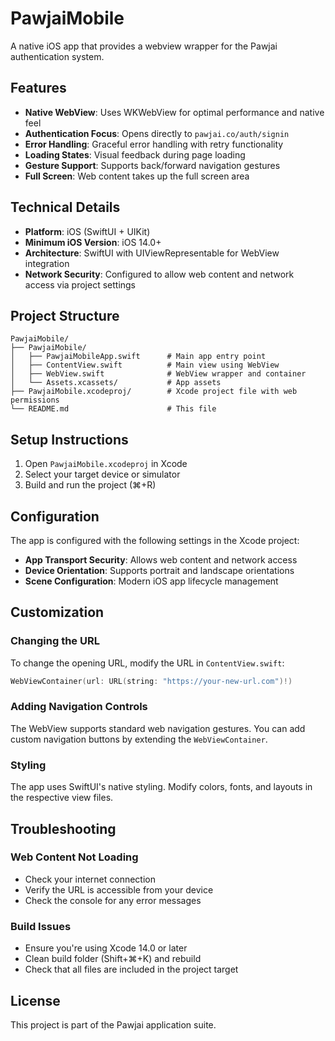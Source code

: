 # PawjaiMobile

A native iOS app that provides a webview wrapper for the Pawjai authentication system.

## Features

- **Native WebView**: Uses WKWebView for optimal performance and native feel
- **Authentication Focus**: Opens directly to `pawjai.co/auth/signin`
- **Error Handling**: Graceful error handling with retry functionality
- **Loading States**: Visual feedback during page loading
- **Gesture Support**: Supports back/forward navigation gestures
- **Full Screen**: Web content takes up the full screen area

## Technical Details

- **Platform**: iOS (SwiftUI + UIKit)
- **Minimum iOS Version**: iOS 14.0+
- **Architecture**: SwiftUI with UIViewRepresentable for WebView integration
- **Network Security**: Configured to allow web content and network access via project settings

## Project Structure

```
PawjaiMobile/
├── PawjaiMobile/
│   ├── PawjaiMobileApp.swift      # Main app entry point
│   ├── ContentView.swift          # Main view using WebView
│   ├── WebView.swift              # WebView wrapper and container
│   └── Assets.xcassets/           # App assets
├── PawjaiMobile.xcodeproj/        # Xcode project file with web permissions
└── README.md                      # This file
```

## Setup Instructions

1. Open `PawjaiMobile.xcodeproj` in Xcode
2. Select your target device or simulator
3. Build and run the project (⌘+R)

## Configuration

The app is configured with the following settings in the Xcode project:

- **App Transport Security**: Allows web content and network access
- **Device Orientation**: Supports portrait and landscape orientations
- **Scene Configuration**: Modern iOS app lifecycle management

## Customization

### Changing the URL
To change the opening URL, modify the URL in `ContentView.swift`:

```swift
WebViewContainer(url: URL(string: "https://your-new-url.com")!)
```

### Adding Navigation Controls
The WebView supports standard web navigation gestures. You can add custom navigation buttons by extending the `WebViewContainer`.

### Styling
The app uses SwiftUI's native styling. Modify colors, fonts, and layouts in the respective view files.

## Troubleshooting

### Web Content Not Loading
- Check your internet connection
- Verify the URL is accessible from your device
- Check the console for any error messages

### Build Issues
- Ensure you're using Xcode 14.0 or later
- Clean build folder (Shift+⌘+K) and rebuild
- Check that all files are included in the project target

## License

This project is part of the Pawjai application suite.
